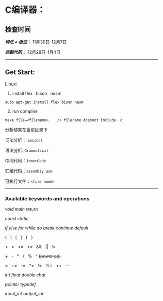 # C编译器：
## 检查时间

***词法 + 语法：*** 11月30日-12月7日

***完整代码：*** 12月28日-1月4日
***
## Get Start:
Linux:

1. install flex &nbsp; bison &nbsp; nasm
```
sudo apt-get install flex bison nasm
```
2. run compiler
```
make file=<filename>    // filename doesnot include .c
```

分析结果在当前目录下

词法分析： `Lexical`

语法分析: `Grammatical`

中间代码：`InnerCode`

汇编代码：`assembly.asm`

可执行文件：`<file name>`

_____

### Available keywords and operations
*void* *main* *return*

*const* *static*

*if* *else* *for* *while* *do* *break* *continue* *default*

(&nbsp;&nbsp;&nbsp;)&nbsp;&nbsp;&nbsp;[&nbsp;&nbsp;&nbsp;]&nbsp;&nbsp;&nbsp;{&nbsp;&nbsp;&nbsp;}

<&nbsp;&nbsp;&nbsp;>&nbsp;&nbsp;&nbsp;<=&nbsp;&nbsp;&nbsp;>=&nbsp;&nbsp;&nbsp;&&&nbsp;&nbsp;&nbsp;||&nbsp;&nbsp;&nbsp;!=

+&nbsp;&nbsp;&nbsp;-&nbsp;&nbsp;&nbsp;*&nbsp;&nbsp;&nbsp;/&nbsp;&nbsp;&nbsp;%&nbsp;&nbsp;&nbsp;^ ~~(power op)~~

=&nbsp;&nbsp;&nbsp;+=&nbsp;&nbsp;&nbsp;-=&nbsp;&nbsp;&nbsp;*=&nbsp;&nbsp;&nbsp;/=&nbsp;&nbsp;&nbsp;%=&nbsp;&nbsp;&nbsp;++&nbsp;&nbsp;&nbsp;--

*int* *float* *double* *char*

*pointer* *typedef*

*input_int* *output_int*